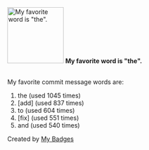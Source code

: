 <img src="https://my-badges.github.io/my-badges/favorite-word.png" alt="My favorite word is &quot;the&quot;." title="My favorite word is &quot;the&quot;." width="128">
<strong>My favorite word is &quot;the&quot;.</strong>
<br><br>

My favorite commit message words are:

1. the (used 1045 times)
2. [add] (used 837 times)
3. to (used 604 times)
4. [fix] (used 551 times)
5. and (used 540 times)


Created by <a href="https://github.com/my-badges/my-badges">My Badges</a>